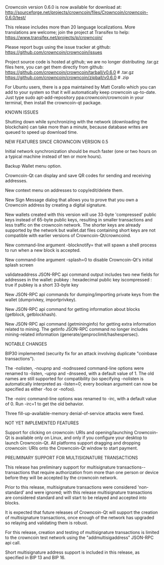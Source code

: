 Crowncoin version 0.6.0 is now available for download at:
http://sourceforge.net/projects/crowncoin/files/Crowncoin/crowncoin-0.6.0/test/

This release includes more than 20 language localizations.
More translations are welcome; join the
project at Transifex to help:
https://www.transifex.net/projects/p/crowncoin/

Please report bugs using the issue tracker at github:
https://github.com/crowncoin/crowncoin/issues

Project source code is hosted at github; we are no longer
distributing .tar.gz files here, you can get them
directly from github:
https://github.com/crowncoin/crowncoin/tarball/v0.6.0  # .tar.gz
https://github.com/crowncoin/crowncoin/zipball/v0.6.0  # .zip

For Ubuntu users, there is a ppa maintained by Matt Corallo which
you can add to your system so that it will automatically keep
crowncoin up-to-date.  Just type
sudo apt-add-repository ppa:crowncoin/crowncoin
in your terminal, then install the crowncoin-qt package.


KNOWN ISSUES

Shutting down while synchronizing with the network
(downloading the blockchain) can take more than a minute,
because database writes are queued to speed up download
time.


NEW FEATURES SINCE CROWNCOIN VERSION 0.5

Initial network synchronization should be much faster
(one or two hours on a typical machine instead of ten or more
hours).

Backup Wallet menu option.

Crowncoin-Qt can display and save QR codes for sending
and receiving addresses.

New context menu on addresses to copy/edit/delete them.

New Sign Message dialog that allows you to prove that you
own a Crowncoin address by creating a digital
signature.

New wallets created with this version will
use 33-byte 'compressed' public keys instead of
65-byte public keys, resulting in smaller
transactions and less traffic on the crowncoin
network. The shorter keys are already supported
by the network but wallet.dat files containing
short keys are not compatible with earlier
versions of Crowncoin-Qt/crowncoind.

New command-line argument -blocknotify=<command>
that will spawn a shell process to run <command> 
when a new block is accepted.

New command-line argument -splash=0 to disable
Crowncoin-Qt's initial splash screen

validateaddress JSON-RPC api command output includes
two new fields for addresses in the wallet:
pubkey : hexadecimal public key
iscompressed : true if pubkey is a short 33-byte key

New JSON-RPC api commands for dumping/importing
private keys from the wallet (dumprivkey, importprivkey).

New JSON-RPC api command for getting information about
blocks (getblock, getblockhash).

New JSON-RPC api command (getmininginfo) for getting
extra information related to mining. The getinfo
JSON-RPC command no longer includes mining-related
information (generate/genproclimit/hashespersec).



NOTABLE CHANGES

BIP30 implemented (security fix for an attack involving
duplicate "coinbase transactions").

The -nolisten, -noupnp and -nodnsseed command-line
options were renamed to -listen, -upnp and -dnsseed,
with a default value of 1. The old names are still
supported for compatibility (so specifying -nolisten
is automatically interpreted as -listen=0; every
boolean argument can now be specified as either
-foo or -nofoo).

The -noirc command-line options was renamed to
-irc, with a default value of 0. Run -irc=1 to
get the old behavior.

Three fill-up-available-memory denial-of-service
attacks were fixed.


NOT YET IMPLEMENTED FEATURES

Support for clicking on crowncoin: URIs and
opening/launching Crowncoin-Qt is available only on Linux,
and only if you configure your desktop to launch
Crowncoin-Qt. All platforms support dragging and dropping
crowncoin: URIs onto the Crowncoin-Qt window to start
payment.


PRELIMINARY SUPPORT FOR MULTISIGNATURE TRANSACTIONS

This release has preliminary support for multisignature
transactions-- transactions that require authorization
from more than one person or device before they
will be accepted by the crowncoin network.

Prior to this release, multisignature transactions
were considered 'non-standard' and were ignored;
with this release multisignature transactions are
considered standard and will start to be relayed
and accepted into blocks.

It is expected that future releases of Crowncoin-Qt
will support the creation of multisignature transactions,
once enough of the network has upgraded so relaying
and validating them is robust.

For this release, creation and testing of multisignature
transactions is limited to the crowncoin test network using
the "addmultisigaddress" JSON-RPC api call.

Short multisignature address support is included in this
release, as specified in BIP 13 and BIP 16.
